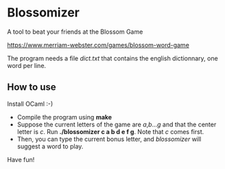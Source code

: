 # Blossomizer
A tool to beat your friends at the Blossom Game

https://www.merriam-webster.com/games/blossom-word-game

The program needs a file *dict.txt* that contains the english dictionnary, one word per line.

## How to use

Install OCaml :-)

- Compile the program using **make**
- Suppose the current letters of the game are *a*,*b*...*g* and that the center letter is *c*. Run **./blossomizer c a b d e f g**. Note that *c* comes first.
- Then, you can type the current bonus letter, and *blossomizer* will suggest a word to play.

Have fun!